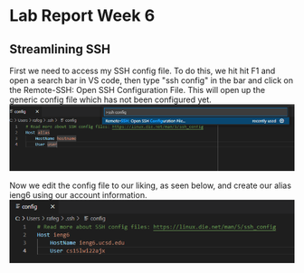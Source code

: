 # Lab Report Week 6

## Streamlining SSH
First we need to access my SSH config file. To do this, we hit hit F1 and open a search bar in VS code, then type "ssh config" in the bar and click on the Remote-SSH: Open SSH Configuration File. This will open up the generic config file which has not been configured yet.![image](SSHConfigImage.png)

Now we edit the config file to our liking, as seen below, and create our alias ieng6 using our account information. ![image](EditedUsingVSCode.png)

